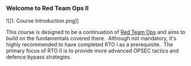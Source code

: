 ### Welcome to Red Team Ops II

![[1. Course Introduction.png]]

This course is designed to be a continuation of [Red Team Ops](https://training.zeropointsecurity.co.uk/courses/red-team-ops) and aims to build on the fundamentals covered there.  Although not mandatory, it's highly recommended to have completed RTO I as a prerequisite.  The primary focus of RTO II is to provide more advanced OPSEC tactics and defence bypass strategies.